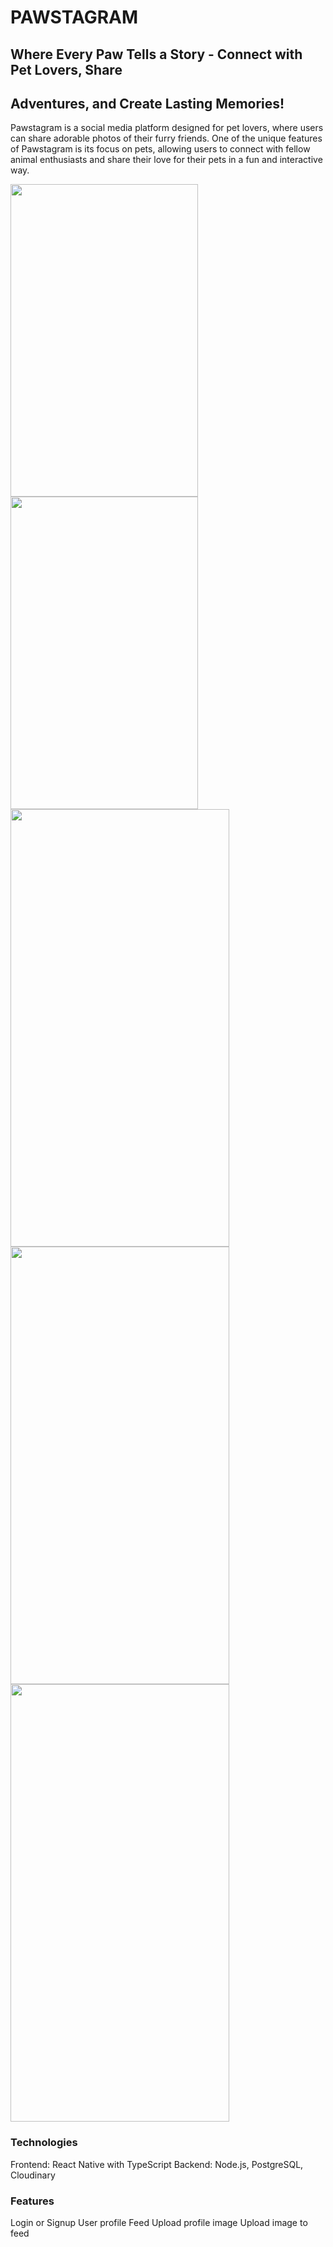 # PAWSTAGRAM

## Where Every Paw Tells a Story - Connect with Pet Lovers, Share

## Adventures, and Create Lasting Memories!

Pawstagram is a social media platform designed for pet lovers, where users can share adorable photos of their furry friends. One of the unique features of Pawstagram is its focus on pets, allowing users to connect with fellow animal enthusiasts and share their love for their pets in a fun and interactive way.

<img src="https://github.com/alexaoprisan/react-native-pawstagram/assets/150178211/a2dfbc67-11e6-4fa3-9e31-71d64847585f" width="300" height="500">
<img src="https://github.com/alexaoprisan/react-native-pawstagram/assets/150178211/796000a1-f7c6-4839-bb97-ac99e38ebaef" width="300" height="500">

</br>

<img src="https://github.com/alexaoprisan/react-native-pawstagram/assets/150178211/98f000af-4c94-4758-a1af-172a7fabb19b" width="350" height="700">
<img src="https://github.com/alexaoprisan/react-native-pawstagram/assets/150178211/a784a47b-c5af-4a48-bb6d-c3144f3bcab1" width="350" height="700">
<img src="https://github.com/alexaoprisan/react-native-pawstagram/assets/150178211/0e40c4d2-9bac-40b6-8c74-654c4b1f4ea0" width="350" height="700">


### Technologies

Frontend: React Native with TypeScript
Backend: Node.js, PostgreSQL, Cloudinary

### Features

Login or Signup
User profile
Feed
Upload profile image
Upload image to feed
